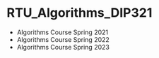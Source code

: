 # RTU_Algorithms_DIP321

* Algorithms Course Spring 2021
* Algorithms Course Spring 2022
* Algorithms Course Spring 2023
